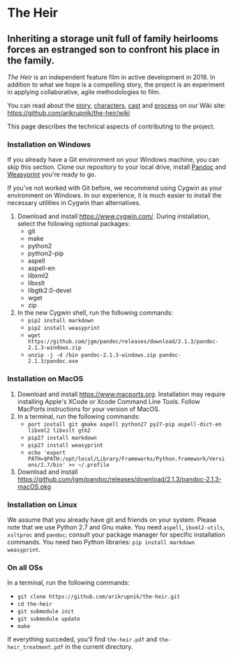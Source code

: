 # The Heir

## Inheriting a storage unit full of family heirlooms forces an estranged son to confront his place in the family.

*The Heir* is an independent feature film in active development in 2018.
In addition to what we hope is a compelling story, the project is an experiment in applying collaborative, agile methodologies to film.

You can read about the [story](https://github.com/arikrupnik/the-heir/wiki/Plot-Outline), [characters](https://github.com/arikrupnik/the-heir/wiki/Characters), [cast](https://github.com/arikrupnik/the-heir/wiki/Cast) and [process](https://github.com/arikrupnik/the-heir/wiki/Process) on our Wiki site: <https://github.com/arikrupnik/the-heir/wiki>

This page describes the technical aspects of contributing to the project.

### Installation on Windows

If you already have a Git environment on your Windows machine, you can skip this section.
Clone our repository to your local drive, install [Pandoc](http://pandoc.org/) and [Weasyprint](http://weasyprint.org/) you're ready to go.

If you've not worked with Git before, we recommend using Cygwin as your environment on Windows.
In our experience, it is much easier to install the necessary utilities in Cygwin than alternatives.

1. Download and install <https://www.cygwin.com/>. During installation, select the following optional packages:
   * git
   * make
   * python2
   * python2-pip
   * aspell
   * aspell-en
   * libxml2
   * libxslt
   * libgtk2.0-devel
   * wget
   * zip
2. In the new Cygwin shell, run the following commands:
   * `pip2 install markdown`
   * `pip2 install weasyprint`
   * `wget https://github.com/jgm/pandoc/releases/download/2.1.3/pandoc-2.1.3-windows.zip`
   * `unzip -j -d /bin pandoc-2.1.3-windows.zip pandoc-2.1.3/pandoc.exe`

### Installation on MacOS

1. Download and install <https://www.macports.org>. Installation may require installing Apple's XCode or Xcode Command Line Tools. Follow MacPorts instructions for your version of MacOS.
2. In a terminal, run the following commands:
   * `port install git gmake aspell python27 py27-pip aspell-dict-en libxml2 libxslt gtk2`
   * `pip27 install markdown`
   * `pip27 install weasyprint`
   * `echo 'export PATH=$PATH:/opt/local/Library/Frameworks/Python.framework/Versions/2.7/bin' >> ~/.profile`
3. Download and install <https://github.com/jgm/pandoc/releases/download/2.1.3/pandoc-2.1.3-macOS.pkg>

### Installation on Linux

We assume that you already have git and friends on your system. Please note that we use Python 2.7 and Gnu make. You need `aspell`, `ibxml2-utils`, `xsltproc` and `pandoc`; consult your package manager for specific installation commands. You need two Python libraries: `pip install markdown weasyprint`.

### On all OSs

In a terminal, run the following commands:
* `git clone https://github.com/arikrupnik/the-heir.git`
* `cd the-heir`
* `git submodule init`
* `git submodule update`
* `make`

If everything succeded, you'll find `the-heir.pdf` and `the-heir_treatment.pdf` in the current directory.
